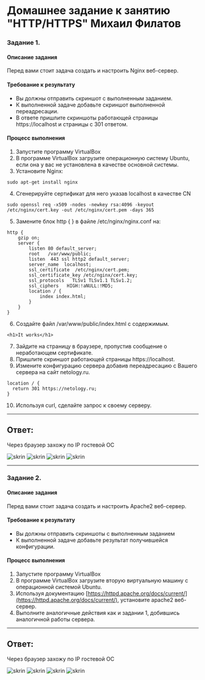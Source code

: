 # Домашнее задание к занятию "HTTP/HTTPS" Михаил Филатов

### Задание 1.

#### Описание задания
Перед вами стоит задача создать и настроить Nginx веб-сервер.

#### Требование к результату
- Вы должны отправить скриншот с выполненным заданием.
- К выполненной задаче добавьте скриншот выполненной переадресации.
- В ответе пришлите скриншоты работающей страницы https://localhost и страницы с 301 ответом.

#### Процесс выполнения

1. Запустите программу VirtualBox
2. В программе VirtualBox загрузите операционную систему Ubuntu, если она у вас не установлена в качестве основной системы.
3. Установите Nginx:

```
sudo apt-get install nginx
```
4. Сгенерируйте сертификат для него указав localhost в качестве CN  

```
sudo openssl req -x509 -nodes -newkey rsa:4096 -keyout /etc/nginx/cert.key -out /etc/nginx/cert.pem -days 365
```


5. Замените блок http {  } в файле /etc/nginx/nginx.conf на:

```
http {
    gzip on;
    server {
        listen 80 default_server;
        root   /var/www/public;
        listen  443 ssl http2 default_server;
        server_name  localhost;
        ssl_certificate  /etc/nginx/cert.pem;
        ssl_certificate_key /etc/nginx/cert.key;
        ssl_protocols   TLSv1 TLSv1.1 TLSv1.2;
        ssl_ciphers   HIGH:!aNULL:!MD5;
        location / {
            index index.html;
        }
    }
}
```

6. Создайте файл /var/www/public/index.html c содержимым.
```
<h1>It works</h1>
```
7. Зайдите на страницу в браузере, пропустив сообщение о неработающем сертификате.
8. Пришлите скриншот работающей страницы https://localhost.
9. Измените конфигурацию сервера добавив переадресацию c Вашего сервера на сайт netology.ru.
```
location / {
  return 301 https://netology.ru;
}
```
10. Используя curl, сделайте запрос к своему серверу.

---

## Ответ:
Через браузер захожу по IP гостевой ОС

![skrin](https://github.com/MikhailFilatovv/git_hw/blob/main/img/http_skrn1.jpg)
![skrin](https://github.com/MikhailFilatovv/git_hw/blob/main/img/http_skrn3.jpg)
![skrin](https://github.com/MikhailFilatovv/git_hw/blob/main/img/http_skrn2.jpg)
![skrin](https://github.com/MikhailFilatovv/git_hw/blob/main/img/http_skrn4.jpg)

---

### Задание 2.

#### Описание задания
Перед вами стоит задача создать и настроить Apache2 веб-сервер.

#### Требование к результату
- Вы должны отправить скриншоты с выполненным заданием
- К выполненной задаче добавьте результат получившейся конфигурации.

#### Процесс выполнения
1. Запустите программу VirtualBox
2. В программе VirtualBox загрузите вторую виртуальную машину с  операционной системой Ubuntu. 
3. Используя документацию [https://httpd.apache.org/docs/current/](https://httpd.apache.org/docs/current/), установите apache2 веб-сервер. 
4. Выполните аналогичные действия как и задании 1, добившись аналогичной работы сервера.

---
## Ответ:

Через браузер захожу по IP гостевой ОС

![skrin](https://github.com/MikhailFilatovv/git_hw/blob/main/img/http_skrn5.jpg)
![skrin](https://github.com/MikhailFilatovv/git_hw/blob/main/img/http_skrn8.jpg)
![skrin](https://github.com/MikhailFilatovv/git_hw/blob/main/img/http_skrn6.jpg)
![skrin](https://github.com/MikhailFilatovv/git_hw/blob/main/img/http_skrn7.jpg)